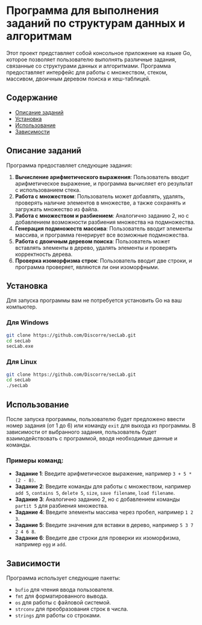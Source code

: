 # Программа для выполнения заданий по структурам данных и алгоритмам

Этот проект представляет собой консольное приложение на языке Go, которое позволяет пользователю выполнять различные задания, связанные со структурами данных и алгоритмами. Программа предоставляет интерфейс для работы с множеством, стеком, массивом, двоичным деревом поиска и хеш-таблицей.

## Содержание

- [Описание заданий](#описание-заданий)
- [Установка](#установка)
- [Использование](#использование)
- [Зависимости](#зависимости)

## Описание заданий

Программа предоставляет следующие задания:

1. **Вычисление арифметического выражения**: Пользователь вводит арифметическое выражение, и программа вычисляет его результат с использованием стека.
2. **Работа с множеством**: Пользователь может добавлять, удалять, проверять наличие элементов в множестве, а также сохранять и загружать множество из файла.
3. **Работа с множеством и разбиением**: Аналогично заданию 2, но с добавлением возможности разбиения множества на подмножества.
4. **Генерация подмножеств массива**: Пользователь вводит элементы массива, и программа генерирует все возможные подмножества.
5. **Работа с двоичным деревом поиска**: Пользователь может вставлять элементы в дерево, удалять элементы и проверять корректность дерева.
6. **Проверка изоморфизма строк**: Пользователь вводит две строки, и программа проверяет, являются ли они изоморфными.

## Установка

Для запуска программы вам не потребуется установить Go на ваш компьютер.

### Для Windows
```bash
git clone https://github.com/Discorre/secLab.git
cd secLab
secLab.exe
```

### Для Linux
```bash
git clone https://github.com/Discorre/secLab.git
cd secLab
./secLab
```

## Использование

После запуска программы, пользователю будет предложено ввести номер задания (от 1 до 6) или команду `exit` для выхода из программы. В зависимости от выбранного задания, пользователь будет взаимодействовать с программой, вводя необходимые данные и команды.

### Примеры команд:

- **Задание 1**: Введите арифметическое выражение, например `3 + 5 * (2 - 8)`.
- **Задание 2**: Введите команды для работы с множеством, например `add 5`, `contains 5`, `delete 5`, `size`, `save filename`, `load filename`.
- **Задание 3**: Аналогично заданию 2, но с добавлением команды `partit 5` для разбиения множества.
- **Задание 4**: Введите элементы массива через пробел, например `1 2 3`.
- **Задание 5**: Введите значения для вставки в дерево, например `5 3 7 2 4 6 8`.
- **Задание 6**: Введите две строки для проверки их изоморфизма, например `egg` и `add`.

## Зависимости

Программа использует следующие пакеты:

- `bufio` для чтения ввода пользователя.
- `fmt` для форматированного вывода.
- `os` для работы с файловой системой.
- `strconv` для преобразования строк в числа.
- `strings` для работы со строками.

